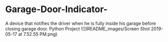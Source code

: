 # Garage-Door-Indicator-
A device that notifies the driver when he is fully inside his garage before closing garage door.
Python Project
![](README_images/Screen Shot 2019-05-17 at 7.52.55 PM.png)
